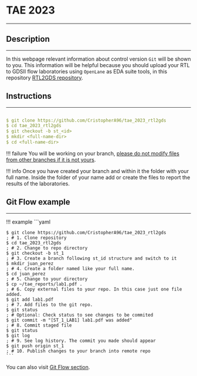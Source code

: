 # TAE 2023
***

## Description
---
In this webpage relevant information about control version `Git` will be shown to you. This information will be helpful because you should upload your RTL to GDSII flow laboratories using `OpenLane` as EDA suite tools, in this repository <a href="https://github.com/CristopherA96/tae_2023_rtl2gds" target="_blank" rel="noopener">RTL2GDS repository</a>.

## Instructions
---
```yaml

$ git clone https://github.com/CristopherA96/tae_2023_rtl2gds           ; # 1. Clone repository
$ cd tae_2023_rtl2gds                                                   ; # 2. Change to repo directory
$ git checkout -b st_<id>                                               ; # 3. Create a branch following st_id structure and switch to it
$ mkdir <full-name-dir>                                                 ; # 4. Create a folder named like your full name
$ cd <full-name-dir>                                                    ; # 5. Change your directory
```

!!! failure
    You will be working on your branch, <u>please do not modify files from other branches if it is not yours</u>.

!!! info
    Once you have created your branch and within it the folder with your full name. Inside the folder of your name add or create the files to report the results of the laboratories.
## Git Flow example
---
!!! example
    ```yaml

    $ git clone https://github.com/CristopherA96/tae_2023_rtl2gds           ; # 1. Clone repository
    $ cd tae_2023_rtl2gds                                                   ; # 2. Change to repo directory
    $ git checkout -b st_1                                                  ; # 3. Create a branch following st_id structure and switch to it
    $ mkdir juan_perez                                                      ; # 4. Create a folder named like your full name.
    $ cd juan_perez                                                         ; # 5. Change to your directory
    $ cp ~/tae_reports/lab1.pdf .                                           ; # 6. Copy external files to your repo. In this case just one file added.
    $ git add lab1.pdf                                                      ; # 7. Add files to the git repo.
    $ git status                                                            ; # Optional: Check status to see changes to be commited
    $ git commit -m "[ST_1_LAB1] lab1.pdf was added"                        ; # 8. Commit staged file
    $ git status                                                            
    $ git log                                                               ; # 9. See log history. The commit you made should appear
    $ git push origin st_1                                                  ; # 10. Publish changes to your branch into remote repo
    ```

You can also visit <a href="./git_flow"  target="_blank" rel="noopener">Git Flow section</a>.


